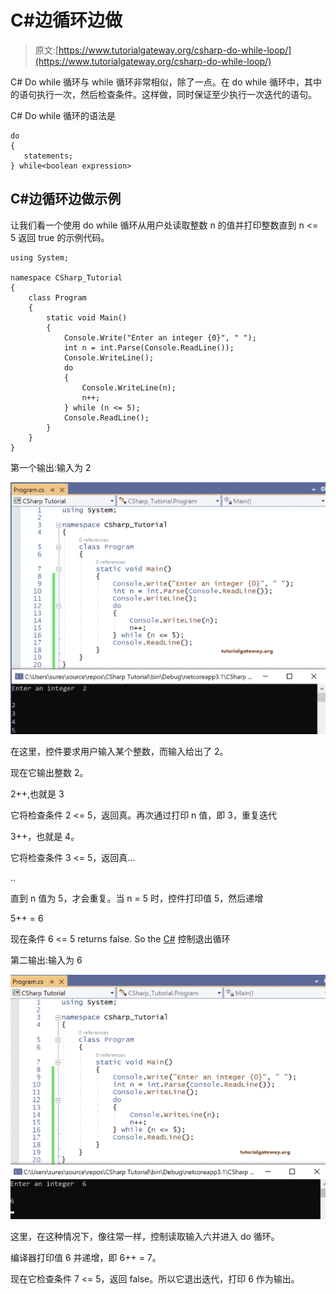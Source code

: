 # C#边循环边做

> 原文:[https://www.tutorialgateway.org/csharp-do-while-loop/](https://www.tutorialgateway.org/csharp-do-while-loop/)

C# Do while 循环与 while 循环非常相似，除了一点。在 do while 循环中，其中的语句执行一次，然后检查条件。这样做，同时保证至少执行一次迭代的语句。

C# Do while 循环的语法是

```
do
{
   statements;
} while<boolean expression>
```

## C#边循环边做示例

让我们看一个使用 do while 循环从用户处读取整数 n 的值并打印整数直到 n <= 5 返回 true 的示例代码。

```
using System;

namespace CSharp_Tutorial
{
    class Program
    {
        static void Main()
        {
            Console.Write("Enter an integer {0}", " ");
            int n = int.Parse(Console.ReadLine());
            Console.WriteLine();
            do
            {
                Console.WriteLine(n);
                n++;
            } while (n <= 5);
            Console.ReadLine();
        }
    }
}

```

第一个输出:输入为 2

![C# Do While Loop 1](img/b9d1ca8715d120176d7567fb110b342c.png)

在这里，控件要求用户输入某个整数，而输入给出了 2。

现在它输出整数 2。

2++,也就是 3

它将检查条件 2 <= 5，返回真。再次通过打印 n 值，即 3，重复迭代

3++，也就是 4。

它将检查条件 3 <= 5，返回真…

..

直到 n 值为 5，才会重复。当 n = 5 时，控件打印值 5，然后递增

5++ = 6

现在条件 6 <= 5 returns false. So the [C#](https://www.tutorialgateway.org/csharp-tutorial/) 控制退出循环

第二输出:输入为 6

![C# Do While Loop 2](img/84d0e5d53fce4107b90a57c8cb7aaf9e.png)

这里，在这种情况下，像往常一样，控制读取输入六并进入 do 循环。

编译器打印值 6 并递增，即 6++ = 7。

现在它检查条件 7 <= 5，返回 false。所以它退出迭代，打印 6 作为输出。
